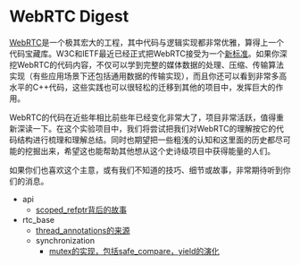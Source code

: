 # WebRTC Digest

[WebRTC](https://webrtc.org/)是一个极其宏大的工程，其中代码与逻辑实现都非常优雅，算得上一个代码宝藏库。W3C和IETF最近已经正式把WebRTC接受为一个[新标准](https://www.w3.org/TR/webrtc/)。如果你深挖WebRTC的代码内容，不仅可以学到完整的媒体数据的处理、压缩、传输算法实现（有些应用场景下还包括通用数据的传输实现），而且你还可以看到非常多高水平的C++代码，这些实践也可以很轻松的迁移到其他的项目中，发挥巨大的作用。

WebRTC的代码在近些年相比前些年已经变化非常大了，项目非常活跃，值得重新深读一下。在这个实验项目中，我们将尝试把我们对WebRTC的理解按它的代码结构进行梳理和理解总结。同时也期望把一些粗浅的认知和这里面的历史都尽可能的挖掘出来，希望这也能帮助其他想从这个史诗级项目中获得能量的人们。

如果你们也喜欢这个主意，或有我们不知道的技巧、细节或故事，非常期待听到你们的消息。

  * api
    * [scoped_refptr背后的故事](api/scoped_refptr/README.md)
  * rtc_base
    * [thread_annotations的来源](rtc_base/thread_annotation/README.md)
    * synchronization
      * [mutex的实现，包括safe_compare，yield的演化](rtc_base/synchronization/mutex/README.md)


